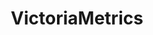 ---
git: https://github.com/VictoriaMetrics/VictoriaMetrics
logohandle: githubio_victoriametrics
sort: victoriametrics
title: VictoriaMetrics
website: https://victoriametrics.github.io/
wikipedia: https://en.wikipedia.org/wiki/General_Data_Protection_Regulation
---